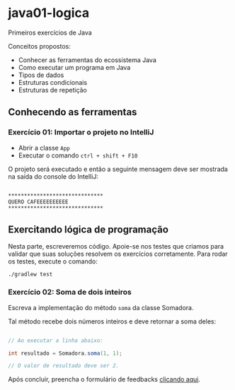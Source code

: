 # java01-logica

Primeiros exercícios de Java

Conceitos propostos:

- Conhecer as ferramentas do ecossistema Java
- Como executar um programa em Java
- Tipos de dados
- Estruturas condicionais
- Estruturas de repetição

## Conhecendo as ferramentas


### Exercício 01: Importar o projeto no IntelliJ

- Abrir a classe `App`
- Executar o comando `ctrl + shift + F10`

O projeto será executado e então a seguinte mensagem deve ser mostrada na saída do console do IntelliJ:

```

******************************
QUERO CAFEEEEEEEEEE
******************************

```

## Exercitando lógica de programação

Nesta parte, escreveremos código. Apoie-se nos testes que criamos para validar que suas soluções resolvem os 
exercícios corretamente. Para rodar os testes, execute o comando:

```
./gradlew test

```

### Exercício 02: Soma de dois inteiros

Escreva a implementação do método `soma` da classe Somadora. 

Tal método recebe dois números inteiros e deve retornar a soma deles:

```java

// Ao executar a linha abaixo:

int resultado = Somadora.soma(1, 1);

// O valor de resultado deve ser 2.

```

Após concluir, preencha o formulário de feedbacks [clicando
aqui](https://docs.google.com/forms/d/e/1FAIpQLSfKYgYepw9weBvga-jLeyzrOmy_erFNQzqBbehU-ioQNmTbPw/viewform?usp=sf_link).
